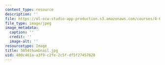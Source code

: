 ```yaml
---
content_type: resource
description: ''
file: https://ol-ocw-studio-app-production.s3.amazonaws.com/courses/4-614-religious-architecture-and-islamic-cultures-fall-2002/400c461aa3f9c2fe2c5fdf5f27457828_5054thumbnail.jpg
file_type: image/jpeg
image_metadata:
  caption: ''
  credit: ''
  image-alt: ''
resourcetype: Image
title: 5054thumbnail.jpg
uid: 400c461a-a3f9-c2fe-2c5f-df5f27457828
---
```

